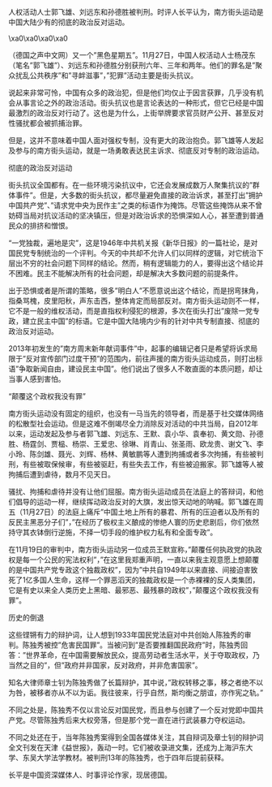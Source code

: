 人权活动人士郭飞雄、刘远东和孙德胜被判刑。时评人长平认为，南方街头运动是中国大陆少有的彻底的政治反对运动。

\xa0\xa0\xa0\xa0 

（德国之声中文网）又一个&#8221;黑色星期五&#8221;。11月27日，中国人权活动人士杨茂东（笔名&#8221;郭飞雄&#8221;）、刘远东和孙德胜分别获刑六年、三年和两年。他们的罪名是&#8221;聚众扰乱公共秩序&#8221;和&#8221;寻衅滋事&#8221;，&#8221;犯罪&#8221;活动主要是街头抗议。

说起来非常可怜，中国有众多的政治犯，但是他们均仅止于因言获罪，几乎没有机会从事言论之外的政治活动。街头抗议也是言论表达的一种形式，但它已经是中国最激烈的政治反对行动了。这也是为什么，上街举牌要求官员财产公开、甚至反对性骚扰都会被抓捕治罪。

但是，这并不意味着中国人面对强权专制，没有更大的政治抱负。郭飞雄等人发起及参与的南方街头运动，就是一场勇敢表达民主诉求、彻底反对专制的政治运动。

彻底的政治反对运动

街头抗议全国都有。在一些环境污染抗议中，它还会发展成数万人聚集抗议的&#8221;群体事件&#8221;。但是，大多数的街头抗议，都尽量避免直接的政治诉求，甚至打出&#8221;拥护中国共产党&#8221;、&#8221;请求党中央为民作主&#8221;之类的标语作为掩饰。尽管这些掩饰从来不曾妨碍当局对抗议活动的坚决镇压，但是对政治诉求的恐惧深如人心，甚至遭到普通民众的排挤和憎恨。

&#8220;一党独裁，遍地是灾&#8221;，这是1946年中共机关报《新华日报》的一篇社论，是对国民党专制统治的一个评判。今天的中共却不允许人们以同样的逻辑，对它统治下层出不穷的社会问题下同样的结论。然而，稍有逻辑能力的人，要得出这个结论并不困难。民主不能解决所有的社会问题，却是解决大多数问题的前提条件。

出于恐惧或者是所谓的策略，很多&#8221;明白人&#8221;不愿意说出这个结论，而是拐弯抹角，指桑骂槐，皮里阳秋，声东击西，整体肯定而局部反对。南方街头运动则不一样，它不是一般的维权活动，而是直指权利侵犯的根源，多次在街头打出&#8221;废除一党专政，建立民主中国&#8221;的标语。它是中国大陆境内少有的针对中共专制直接、彻底的政治反对运动。

2013年初发生的&#8221;南方周末新年献词事件&#8221;中，起事的编辑记者只是希望将诉求局限于&#8221;反对宣传部门过度干预&#8221;的范围内，前往声援的南方街头运动成员，则打出标语&#8221;争取新闻自由，建设民主中国&#8221;。他们说出了很多人不敢直面的本质问题，却让当事人感到害怕。

&#8220;颠覆这个政权我没有罪&#8221;

南方街头运动没有固定的组织，也没有一马当先的领导者，而是基于社交媒体网络的松散型社会运动。但是这难不倒竭尽全力消除反对活动的中共当局，自2012年以来，运动发起及参与者郭飞雄、刘远东、王默、袁小华、袁奉初、黄文勋、孙德胜、杨霆剑、贾榀、杨崇、王爱忠、徐琳、肖青山、张圣雨、欧龙贵、谢文飞、李小玲、陈剑雄、聂光、刘辉、杨林、黄敏鹏等人遭到拘捕或者多次拘捕，有些被判刑，有些被取保候审，有些被驱赶，有些失去工作，有些被迫搬家。郭飞雄等人被拘捕后遭到虐待，数月不见天日。

骚扰、拘捕和虐待并没有让他们屈服。南方街头运动成员在法庭上的答辩词，和他们倡导的运动一样，继续挥动政治反对的大旗，发出惊天动地的呐喊。郭飞雄在周五（11月27日）的法庭上痛斥&#8221;中国土地上所有的暴君、所有的压迫者以及所有的反民主黑恶分子们&#8221;，&#8221;在经历了极权主义酿成的惨绝人寰的历史悲剧后，你们依然持守其衣钵倒行逆施，不择一切手段的维护权力私有和全面专政&#8221;。

在11月19日的审判中，南方街头运动另一位成员王默宣称，&#8221;颠覆任何执政党的执政权是每一个公民的宪法权利&#8221;，&#8221;在这里我郑重声明，一直以来我主观意愿上想颠覆的是中国共产党专政这个独裁政权&#8221;，因为&#8221;中共自1949年以来直接、间接迫害致死了1亿多国人生命，这样一个罪恶滔天的独裁政权是一个赤裸裸的反人类集团，它是有史以来全人类历史上黑暗、最邪恶、最残暴的政权&#8221;，&#8221;颠覆这个政权我没有罪&#8221;。

历史的倒退

这些铿锵有力的辩护词，让人想到1933年国民党法庭对中共创始人陈独秀的审判。陈独秀被控&#8221;危害民国罪&#8221;。当被问到&#8221;是否要推翻国民政府&#8221;时，陈独秀回答：&#8221;世界革命，在中国需要解放民众，提高劳动者生活水平，关于夺取政权，乃当然之目的&#8221;，但&#8221;政府并非国家，反对政府，并非危害国家&#8221;。

知名大律师章士钊为陈独秀做了长篇辩护，其中说，&#8221;政权转移之事，移之者绝不以为咎，被移者亦从不以为诟。我往彼来，行乎自然，斯均衡之朋谊，亦作宪之轨。&#8221;

不同之处是，陈独秀不仅以言论反对国民党，而且参与创建了一个反对党即中国共产党。尽管陈独秀后来大权旁落，但是那个党一直在进行武装暴力夺权运动。

不同之处还在于，当年陈独秀案得到全国各媒体关注，其自辩词及章士钊的辩护词全文刊发在天津《益世报》，轰动一时。它们被收录进文集，还成为上海沪东大学、东吴大学法学教材。被判刑13年的陈独秀，也于四年后提前获释。

长平是中国资深媒体人、时事评论作家，现居德国。 


